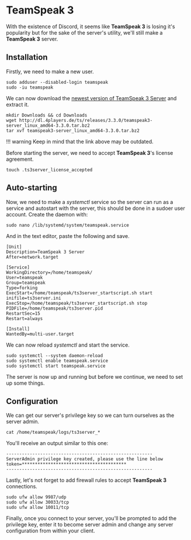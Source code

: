 # TeamSpeak 3

With the existence of Discord, it seems like **TeamSpeak 3** is losing it's popularity but for the sake of the server's utility, we'll still make a **TeamSpeak 3** server.

## Installation

Firstly, we need to make a new user.

``` text
sudo adduser --disabled-login teamspeak
sudo -iu teamspeak
```

We can now download the [newest version of TeamSpeak 3 Server](https://www.teamspeak.com/en/downloads#server) and extract it.

``` text
mkdir Downloads && cd Downloads
wget http://dl.4players.de/ts/releases/3.3.0/teamspeak3-server_linux_amd64-3.3.0.tar.bz2
tar xvf teamspeak3-server_linux_amd64-3.3.0.tar.bz2
```

!!! warning
    Keep in mind that the link above may be outdated.

Before starting the server, we need to accept **TeamSpeak 3**'s license agreement.

``` text
touch .ts3server_license_accepted
```

## Auto-starting

Now, we need to make a *systemctl* service so the server can run as a service and autostart with the server, this should be done in a sudoer user account. Create the daemon with:

``` text
sudo nano /lib/systemd/system/teamspeak.service
```

And in the text editor, paste the following and save.

``` text
[Unit]
Description=TeamSpeak 3 Server
After=network.target

[Service]
WorkingDirectory=/home/teamspeak/
User=teamspeak
Group=teamspeak
Type=forking
ExecStart=/home/teamspeak/ts3server_startscript.sh start inifile=ts3server.ini
ExecStop=/home/teamspeak/ts3server_startscript.sh stop
PIDFile=/home/teamspeak/ts3server.pid
RestartSec=15
Restart=always

[Install]
WantedBy=multi-user.target
```

We can now reload *systemctl* and start the service.

``` text
sudo systemctl --system daemon-reload
sudo systemctl enable teamspeak.service
sudo systemctl start teamspeak.service
```

The server is now up and running but before we continue, we need to set up some things.

## Configuration

We can get our server's privilege key so we can turn ourselves as the server admin.

``` text
cat /home/teamspeak/logs/ts3server_*
```

You'll receive an output similar to this one:

``` text
--------------------------------------------------------
ServerAdmin privilege key created, please use the line below
token=****************************************
--------------------------------------------------------
```

Lastly, let's not forget to add firewall rules to accept **TeamSpeak 3** connections.

``` text
sudo ufw allow 9987/udp
sudo ufw allow 30033/tcp
sudo ufw allow 10011/tcp
```

Finally, once you connect to your server, you'll be prompted to add the privilege key, enter it to become server admin and change any server configuration from within your client.
